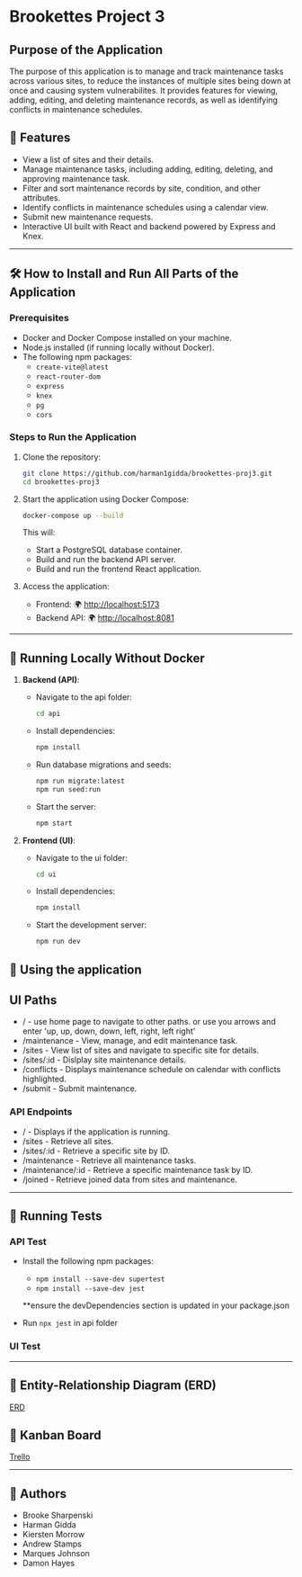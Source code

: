# Brookettes Project 3

## Purpose of the Application
The purpose of this application is to manage and track maintenance tasks across various sites, to reduce the instances of multiple sites being down at once and causing system vulnerabilites. It provides features for viewing, adding, editing, and deleting maintenance records, as well as identifying conflicts in maintenance schedules.

## 📌 Features
- View a list of sites and their details.
- Manage maintenance tasks, including adding, editing, deleting, and approving maintenance task.
- Filter and sort maintenance records by site, condition, and other attributes.
- Identify conflicts in maintenance schedules using a calendar view.
- Submit new maintenance requests.
- Interactive UI built with React and backend powered by Express and Knex.

---

## 🛠️ How to Install and Run All Parts of the Application

### Prerequisites
- Docker and Docker Compose installed on your machine.
- Node.js installed (if running locally without Docker).
- The following npm packages:
  - `create-vite@latest`
  - `react-router-dom`
  - `express`
  - `knex`
  - `pg`
  - `cors`

### Steps to Run the Application
1. Clone the repository:
   ```sh
   git clone https://github.com/harman1gidda/brookettes-proj3.git
   cd brookettes-proj3

2. Start the application using Docker Compose:
    ```sh 
    docker-compose up --build
    ```
    
     This will:
   - Start a PostgreSQL database container.
   - Build and run the backend API server.
   - Build and run the frontend React application.

3. Access the application:
   - Frontend: 🌍 [http://localhost:5173](http://localhost:5173)
   - Backend API: 🌍 [http://localhost:8081](http://localhost:8081)

---

## 🚀 Running Locally Without Docker
1. **Backend (API)**:
   - Navigate to the api folder:
     ```sh
     cd api
     ```
   - Install dependencies:
     ```sh
     npm install
     ```
   - Run database migrations and seeds:
     ```sh
     npm run migrate:latest
     npm run seed:run
     ```
   - Start the server:
     ```sh
     npm start
     ```

2. **Frontend (UI)**:
   - Navigate to the ui folder:
     ```sh
     cd ui
     ```
   - Install dependencies:
     ```sh
     npm install
     ```
   - Start the development server:
     ```sh
     npm run dev
     ```

## 🎨 Using the application

## UI Paths
- / - use home page to navigate to other paths. or use you arrows and enter 'up, up, down, down, left, right, left right'
- /maintenance - View, manage, and edit maintenance task.
- /sites - View list of sites and navigate to specific site for details.
- /sites/:id - Dislplay site maintenance details.
- /conflicts - Displays maintenance schedule on calendar with conflicts highlighted.
- /submit - Submit maintenance.

### API Endpoints
- / - Displays if the application is running.
- /sites - Retrieve all sites.
- /sites/:id - Retrieve a specific site by ID.
- /maintenance - Retrieve all maintenance tasks.
- /maintenance/:id - Retrieve a specific maintenance task by ID.
- /joined - Retrieve joined data from sites and maintenance.


---
## 🐛 Running Tests

### API Test
- Install the following npm packages:
  - `npm install --save-dev supertest`
  - `npm install --save-dev jest`

  **ensure the devDependencies section is updated in your package.json

- Run `npx jest` in api folder

### UI Test



---

## 🔗 Entity-Relationship Diagram (ERD)

[ERD](https://miro.com/app/board/uXjVINC1t1w=/)

## 🔗 Kanban Board

[Trello](https://trello.com/b/Ew2KvGoP/project-3)

---

## 🤝 Authors
- Brooke Sharpenski
- Harman Gidda
- Kiersten Morrow
- Andrew Stamps
- Marques Johnson
- Damon Hayes
